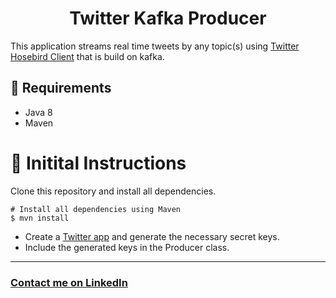 <h1 align="center">Twitter Kafka Producer</h1>

This application streams real time tweets by any topic(s) using <a href="https://github.com/twitter/hbc">Twitter Hosebird Client</a> that is build on kafka.

## :electric_plug: Requirements

- Java 8
- Maven

# :closed_lock_with_key: Initital Instructions
Clone this repository and install all dependencies.

```shell
# Install all dependencies using Maven
$ mvn install
```

- Create a <a href="https://developer.twitter.com/en/apps">Twitter app</a> and generate the necessary secret keys.
- Include the generated keys in the Producer class.


<hr />

### <a href="http://linkedin.com/in/danielfelipeklotz">Contact me on LinkedIn</a>
